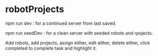 # robotProjects


npm run dev : for a continued server from last saved.

npm run seedDev : for a clean server with seeded robots and rpojects.

Add robots, add projects, assign either, edit either, delete either, click completed to complete task and highlight it.
